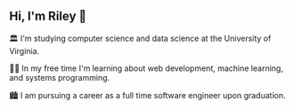 ## Hi, I'm Riley 👋
🏛️ I'm studying computer science and data science at the University of Virginia.

👨‍💻 In my free time I'm learning about web development, machine learning, and systems programming.

🏙️ I am pursuing a career as a full time software engineer upon graduation.



<!---
nfletcher27/nfletcher27 is a ✨ special ✨ repository because its `README.md` (this file) appears on your GitHub profile.
You can click the Preview link to take a look at your changes.
--->
